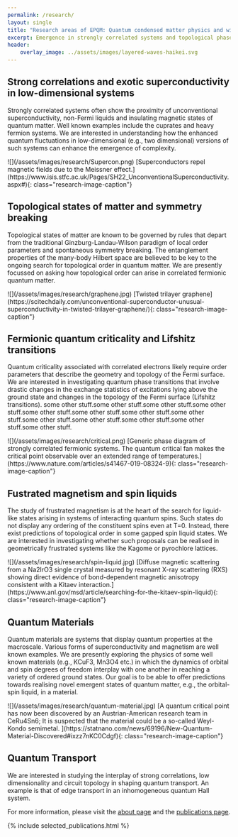 ```yaml
---
permalink: /research/
layout: single
title: "Research areas of EPQM: Quantum condensed matter physics and within"
excerpt: Emergence in strongly correlated systems and topological phases of matter
header:
    overlay_image: ../assets/images/layered-waves-haikei.svg
---
```


## Strong correlations and exotic superconductivity in low-dimensional systems

Strongly correlated systems often show the proximity of unconventional superconductivity, non-Fermi liquids and insulating magnetic states of quantum matter. Well known examples include the cuprates and heavy fermion systems. We are interested in understanding how the enhanced quantum fluctuations in low-dimensional (e.g., two dimensional) versions of such systems can enhance the emergence of complexity.

<div class="research-image" markdown=1>
![](/assets/images/research/Supercon.png)
[Superconductors repel magnetic fields due to the Meissner effect.](https://www.isis.stfc.ac.uk/Pages/SH22_UnconventionalSuperconductivity.aspx#){: class="research-image-caption"}
</div>

## Topological states of matter and symmetry breaking

Topological states of matter are known to be governed by rules that depart from the traditional Ginzburg-Landau-Wilson paradigm of local order parameters and spontaneous symmetry breaking. The entanglement properties of the many-body Hilbert space are believed to be key to the ongoing search for topological order in quantum matter. We are presently focussed on asking how topological order can arise in correlated fermionic quantum matter.

<div class="research-image" markdown=1>
![](/assets/images/research/graphene.jpg)
[Twisted trilayer graphene](https://scitechdaily.com/unconventional-superconductor-unusual-superconductivity-in-twisted-trilayer-graphene/){: class="research-image-caption"}
</div>

## Fermionic quantum criticality and Lifshitz transitions	

Quantum criticality associated with correlated electrons likely require order parameters that describe the geometry and topology of the Fermi surface. We are interested in investigating quantum phase transitions that involve drastic changes in the exchange statistics of excitations lying above the ground state and changes in the topology of the Fermi surface (Lifshitz transitions). some other stuff.some other stuff.some other stuff.some other stuff.some other stuff.some other stuff.some other stuff.some other stuff.some other stuff.some other stuff.some other stuff.some other stuff.some other stuff.

<div class="research-image" markdown=1>
![](/assets/images/research/critical.png)
[Generic phase diagram of strongly correlated fermionic systems. The quantum critical fan makes the critical point observable over an extended range of temperatures.](https://www.nature.com/articles/s41467-019-08324-9){: class="research-image-caption"}
</div>

## Fustrated magnetism and spin liquids	

The study of frustrated magnetism is at the heart of the search for liquid-like states arising in systems of interacting quantum spins. Such states do not display any ordering of the constituent spins even at T=0. Instead, there exist predictions of topological order in some gapped spin liquid states. We are interested in investigating whether such proposals can be realised in geometrically frustrated systems like the Kagome or pyrochlore lattices.

<div class="research-image" markdown=1>
![](/assets/images/research/spin-liquid.jpg)
[Diffuse magnetic scattering from a Na2IrO3 single crystal measured by resonant X-ray scattering (RXS) showing direct evidence of bond-dependent magnetic anisotropy consistent with a Kitaev interaction.](https://www.anl.gov/msd/article/searching-for-the-kitaev-spin-liquid){: class="research-image-caption"}
</div>

## Quantum Materials

Quantum materials are systems that display quantum properties at the macroscale. Various forms of superconductivity and magnetism are well known examples. We are presently exploring the physics of some well known materials (e.g., KCuF3, Mn3O4 etc.) in which the dynamics of orbital and spin degrees of freedom interplay with one another in reaching a variety of ordered ground states. Our goal is to be able to offer predictions towards realising novel emergent states of quantum matter, e.g., the orbital-spin liquid, in a material. 

<div class="research-image" markdown=1>
![](/assets/images/research/quantum-material.jpg)
[A quantum critical point has now been discovered by an Austrian-American research team in CeRu4Sn6; It is suspected that the material could be a so-called Weyl-Kondo semimetal.
](https://statnano.com/news/69196/New-Quantum-Material-Discovered#ixzz7nKC0Cdgf){: class="research-image-caption"}
</div>

## Quantum Transport

We are interested in studying the interplay of strong correlations, low dimensionality and circuit topology in shaping quantum transport. An example is that of edge transport in an inhomogeneous quantum Hall system. 

For more information, please visit the [about page](/about/) and the [publications page](/publications/).

{% include selected_publications.html %}

